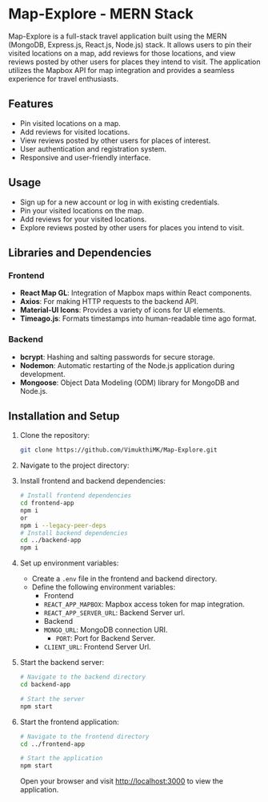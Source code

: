 # Map-Explore - MERN Stack 

Map-Explore is a full-stack travel application built using the MERN (MongoDB, Express.js, React.js, Node.js) stack. It allows users to pin their visited locations on a map, add reviews for those locations, and view reviews posted by other users for places they intend to visit. The application utilizes the Mapbox API for map integration and provides a seamless experience for travel enthusiasts.

## Features

- Pin visited locations on a map.
- Add reviews for visited locations.
- View reviews posted by other users for places of interest.
- User authentication and registration system.
- Responsive and user-friendly interface.

## Usage

- Sign up for a new account or log in with existing credentials.
- Pin your visited locations on the map.
- Add reviews for your visited locations.
- Explore reviews posted by other users for places you intend to visit.

## Libraries and Dependencies

### Frontend
- **React Map GL**: Integration of Mapbox maps within React components.
- **Axios**: For making HTTP requests to the backend API.
- **Material-UI Icons**: Provides a variety of icons for UI elements.
- **Timeago.js**: Formats timestamps into human-readable time ago format.

### Backend
- **bcrypt**: Hashing and salting passwords for secure storage.
- **Nodemon**: Automatic restarting of the Node.js application during development.
- **Mongoose**: Object Data Modeling (ODM) library for MongoDB and Node.js.

## Installation and Setup

1. Clone the repository:

    ```bash
    git clone https://github.com/VimukthiMK/Map-Explore.git
    ```

2. Navigate to the project directory:

3. Install frontend and backend dependencies:

    ```bash
    # Install frontend dependencies
    cd frontend-app
    npm i 
    or 
    npm i --legacy-peer-deps
    # Install backend dependencies
    cd ../backend-app
    npm i
    ```

4. Set up environment variables:

    - Create a `.env` file in the frontend and backend directory.
    - Define the following environment variables:
        - Frontend
        - `REACT_APP_MAPBOX`: Mapbox access token for map integration.
      - `REACT_APP_SERVER_URL`: Backend Server url.
      - Backend
      - `MONGO_URL`: MongoDB connection URI.
        - `PORT`: Port for Backend Server.
       - `CLIENT_URL`: Frontend Server Url.

5. Start the backend server:

    ```bash
    # Navigate to the backend directory
    cd backend-app

    # Start the server
    npm start
    ```

6. Start the frontend application:

    ```bash
    # Navigate to the frontend directory
    cd ../frontend-app

    # Start the application
    npm start
    ```

    Open your browser and visit [http://localhost:3000](http://localhost:3000) to view the application.


